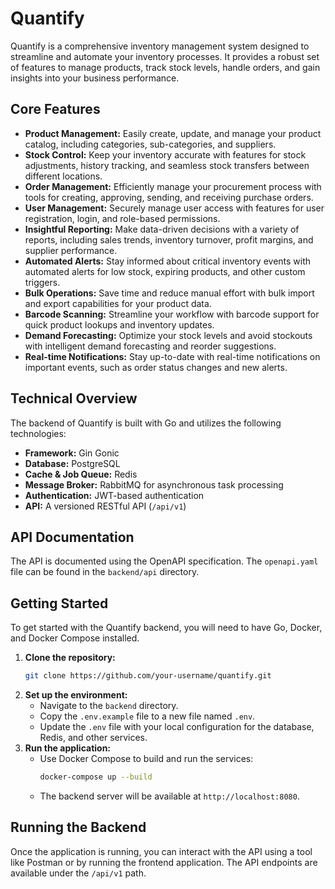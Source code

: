 # Quantify

Quantify is a comprehensive inventory management system designed to streamline and automate your inventory processes. It provides a robust set of features to manage products, track stock levels, handle orders, and gain insights into your business performance.

## Core Features

- **Product Management:** Easily create, update, and manage your product catalog, including categories, sub-categories, and suppliers.
- **Stock Control:** Keep your inventory accurate with features for stock adjustments, history tracking, and seamless stock transfers between different locations.
- **Order Management:** Efficiently manage your procurement process with tools for creating, approving, sending, and receiving purchase orders.
- **User Management:** Securely manage user access with features for user registration, login, and role-based permissions.
- **Insightful Reporting:** Make data-driven decisions with a variety of reports, including sales trends, inventory turnover, profit margins, and supplier performance.
- **Automated Alerts:** Stay informed about critical inventory events with automated alerts for low stock, expiring products, and other custom triggers.
- **Bulk Operations:** Save time and reduce manual effort with bulk import and export capabilities for your product data.
- **Barcode Scanning:** Streamline your workflow with barcode support for quick product lookups and inventory updates.
- **Demand Forecasting:** Optimize your stock levels and avoid stockouts with intelligent demand forecasting and reorder suggestions.
- **Real-time Notifications:** Stay up-to-date with real-time notifications on important events, such as order status changes and new alerts.

## Technical Overview

The backend of Quantify is built with Go and utilizes the following technologies:

- **Framework:** Gin Gonic
- **Database:** PostgreSQL
- **Cache & Job Queue:** Redis
- **Message Broker:** RabbitMQ for asynchronous task processing
- **Authentication:** JWT-based authentication
- **API:** A versioned RESTful API (`/api/v1`)

## API Documentation

The API is documented using the OpenAPI specification. The `openapi.yaml` file can be found in the `backend/api` directory.

## Getting Started

To get started with the Quantify backend, you will need to have Go, Docker, and Docker Compose installed.

1. **Clone the repository:**
   ```bash
   git clone https://github.com/your-username/quantify.git
   ```
2. **Set up the environment:**
   - Navigate to the `backend` directory.
   - Copy the `.env.example` file to a new file named `.env`.
   - Update the `.env` file with your local configuration for the database, Redis, and other services.
3. **Run the application:**
   - Use Docker Compose to build and run the services:
     ```bash
     docker-compose up --build
     ```
   - The backend server will be available at `http://localhost:8080`.

## Running the Backend

Once the application is running, you can interact with the API using a tool like Postman or by running the frontend application. The API endpoints are available under the `/api/v1` path.

